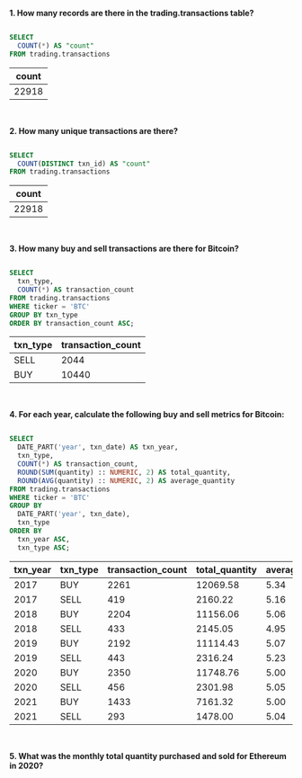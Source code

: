 **1. How many records are there in the trading.transactions table?**

````sql

SELECT
  COUNT(*) AS "count"
FROM trading.transactions

````

| count |
| ----- |
| 22918 |

<br/>

**2. How many unique transactions are there?**

````sql

SELECT
  COUNT(DISTINCT txn_id) AS "count"
FROM trading.transactions

````

| count |
| ----- |
| 22918 |

<br/>

**3. How many buy and sell transactions are there for Bitcoin?**

````sql

SELECT
  txn_type,
  COUNT(*) AS transaction_count
FROM trading.transactions
WHERE ticker = 'BTC'
GROUP BY txn_type
ORDER BY transaction_count ASC;

````

| txn_type | transaction_count |
| -------- | ----------------- |
| SELL     | 2044              |
| BUY      | 10440             |

<br/>

 **4. For each year, calculate the following buy and sell metrics for Bitcoin:**
 
````sql

SELECT
  DATE_PART('year', txn_date) AS txn_year,
  txn_type,
  COUNT(*) AS transaction_count,
  ROUND(SUM(quantity) :: NUMERIC, 2) AS total_quantity,
  ROUND(AVG(quantity) :: NUMERIC, 2) AS average_quantity
FROM trading.transactions
WHERE ticker = 'BTC'
GROUP BY
  DATE_PART('year', txn_date),
  txn_type
ORDER BY 
  txn_year ASC,
  txn_type ASC;

````

| txn_year | txn_type | transaction_count | total_quantity | average_quantity |
| -------- | -------- | ----------------- | -------------- | ---------------- |
| 2017     | BUY      | 2261              | 12069.58       | 5.34             |
| 2017     | SELL     | 419               | 2160.22        | 5.16             |
| 2018     | BUY      | 2204              | 11156.06       | 5.06             |
| 2018     | SELL     | 433               | 2145.05        | 4.95             |
| 2019     | BUY      | 2192              | 11114.43       | 5.07             |
| 2019     | SELL     | 443               | 2316.24        | 5.23             |
| 2020     | BUY      | 2350              | 11748.76       | 5.00             |
| 2020     | SELL     | 456               | 2301.98        | 5.05             |
| 2021     | BUY      | 1433              | 7161.32        | 5.00             |
| 2021     | SELL     | 293               | 1478.00        | 5.04             |

<br/>

**5. What was the monthly total quantity purchased and sold for Ethereum in 2020?**

````sql

````
